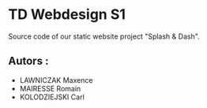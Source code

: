 # TD Webdesign S1
Source code of our static website project "Splash &amp; Dash".

## Autors :
- LAWNICZAK Maxence
- MAIRESSE Romain
- KOLODZIEJSKI Carl
